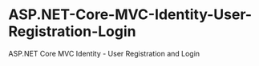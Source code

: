 # ASP.NET-Core-MVC-Identity-User-Registration-Login
ASP.NET Core MVC Identity - User Registration and Login
